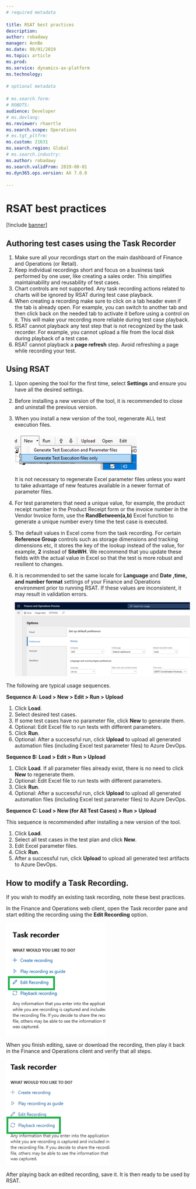```yaml
---
# required metadata

title: RSAT best practices
description: 
author: robadawy
manager: AnnBe
ms.date: 08/01/2019
ms.topic: article
ms.prod: 
ms.service: dynamics-ax-platform
ms.technology: 

# optional metadata

# ms.search.form: 
# ROBOTS: 
audience: Developer
# ms.devlang: 
ms.reviewer: rhaertle
ms.search.scope: Operations
# ms.tgt_pltfrm: 
ms.custom: 21631
ms.search.region: Global
# ms.search.industry: 
ms.author: robadawy
ms.search.validFrom: 2019-08-01
ms.dyn365.ops.version: AX 7.0.0

---
```


# RSAT best practices

[!include [banner](../../includes/banner.md)]

## Authoring test cases using the Task Recorder

1. Make sure all your recordings start on the main dashboard of Finance and Operations (or Retail).
2. Keep individual recordings short and focus on a business task performed by one user, like creating a sales order. This simplifies maintainability and reusability of test cases.
3. Chart controls are not supported. Any task recording actions related to charts will be ignored by RSAT during test case playback.
4. When creating a recording make sure to click on a tab header even if the tab is already open. For example, you can switch to another tab and then click back on the needed tab to activate it before using a control on it. This will make your recording more reliable during test case playback.
5. RSAT cannot playback any test step that is not recognized by the task recorder. For example, you cannot upload a file from the local disk during playback of a test case.
6. RSAT cannot playback a **page refresh** step. Avoid refreshing a page while recording your test.

## Using RSAT

1. Upon opening the tool for the first time, select **Settings** and ensure you have all the desired settings. 
2. Before installing a new version of the tool, it is recommended to close and uninstall the previous version. 
3. When you install a new version of the tool, regenerate ALL test execution files.
 
    ![Generate execution files menu item](media/generate-execution-files.png)

    It is not necessary to regenerate Excel parameter files unless you want to take advantage of new features available in a newer format of parameter files.

4. For test parameters that need a unique value, for example, the product receipt number in the Product Receipt form or the invoice number in the Vendor Invoice form, use the **RandBetween(a,b)** Excel function to generate a unique number every time the test case is executed.
5. The default values in Excel come from the task recording. For certain **Reference Group** controls such as storage dimensions and tracking dimensions etc, it stores the key of the lookup instead of the value, for example, **2** instead of **SiteWH**. We recommend that you update these fields with the actual value in Excel so that the test is more robust and resilient to changes.
6. It is recommended to set the same locale for **Language** and **Date ,time, and number format** settings of your Finance and Operations environment prior to running RSAT. If these values are inconsistent, it may result in validation errors.   

    ![Set locale, date, time, and number format](media/locale.png)

The following are typical usage sequences.

**Sequence A: Load > New > Edit > Run > Upload**

1. Click **Load**.
2. Select desired test cases.
3. If some test cases have no parameter file, click **New** to generate them. 
4. Optional: Edit Excel file to run tests with different parameters.
5. Click **Run**.
6. Optional: After a successful run, click **Upload** to upload all generated automation files (including Excel test parameter files) to Azure DevOps. 

**Sequence B: Load > Edit > Run > Upload**

1. Click **Load**. If all parameter files already exist, there is no need to click **New** to regenerate them.
2. Optional: Edit Excel file to run tests with different parameters.
3. Click **Run**.
4. Optional: After a successful run, click **Upload** to upload all generated automation files (including Excel test parameter files) to Azure DevOps. 

**Sequence C: Load > New (for All Test Cases) > Run > Upload**

This sequence is recommended after installing a new version of the tool. 

1. Click **Load**. 
2. Select all test cases in the test plan and click **New**.
3. Edit Excel parameter files.
4. Click **Run**.
5. After a successful run, click **Upload** to upload all generated test artifacts to Azure DevOps. 

## How to modify a Task Recording. 

If you wish to modify an existing task recording, note these best practices. 

In the Finance and Operations web client, open the Task recorder pane and start editing the recording using the **Edit Recording** option.

![Edit recording option](media/edit-recording.png)
  
When you finish editing, save or download the recording, then play it back in the Finance and Operations client and verify that all steps.

![Playback recording option](media/playback-recording.png)
 
After playing back an edited recording, save it. It is then ready to be used by RSAT.

